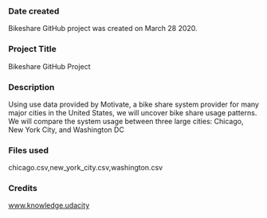 ### Date created
Bikeshare GitHub project was created on March 28 2020.

### Project Title
Bikeshare GitHub Project

### Description
Using use data provided by Motivate, a bike share system provider for many major cities in the United States, we will uncover bike share usage patterns.
We will compare the system usage between three large cities: Chicago, New York City, and Washington DC


### Files used
chicago.csv,new_york_city.csv,washington.csv


### Credits
www.knowledge.udacity
